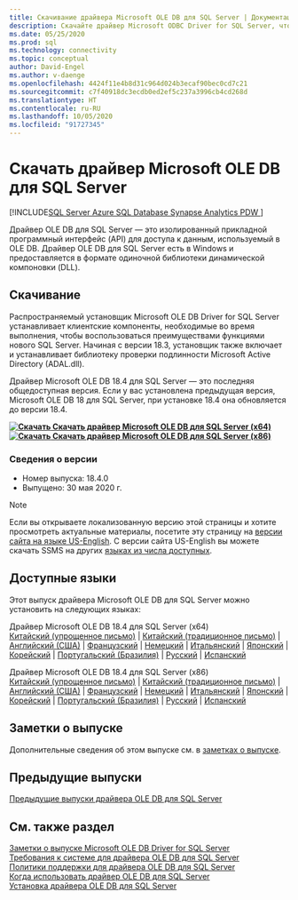```yaml
---
title: Скачивание драйвера Microsoft OLE DB для SQL Server | Документация Майкрософт
description: Скачайте драйвер Microsoft ODBC Driver for SQL Server, чтобы разрабатывать Windows-приложения с подключением к SQL Server и базе данных SQL Azure.
ms.date: 05/25/2020
ms.prod: sql
ms.technology: connectivity
ms.topic: conceptual
author: David-Engel
ms.author: v-daenge
ms.openlocfilehash: 4424f11e4b8d31c964d024b3ecaf90bec0cd7c21
ms.sourcegitcommit: c7f40918dc3ecdb0ed2ef5c237a3996cb4cd268d
ms.translationtype: HT
ms.contentlocale: ru-RU
ms.lasthandoff: 10/05/2020
ms.locfileid: "91727345"
---
```

# <a name="download-microsoft-ole-db-driver-for-sql-server"></a>Скачать драйвер Microsoft OLE DB для SQL Server

[!INCLUDE[SQL Server Azure SQL Database Synapse Analytics PDW ](../../includes/applies-to-version/sql-asdb-asdbmi-asa-pdw.md)]

Драйвер OLE DB для SQL Server — это изолированный прикладной программный интерфейс (API) для доступа к данным, используемый в OLE DB. Драйвер OLE DB для SQL Server есть в Windows и предоставляется в формате одиночной библиотеки динамической компоновки (DLL).

## <a name="download"></a>Скачивание

Распространяемый установщик Microsoft OLE DB Driver for SQL Server устанавливает клиентские компоненты, необходимые во время выполнения, чтобы воспользоваться преимуществами функциями нового SQL Server. Начиная с версии 18.3, установщик также включает и устанавливает библиотеку проверки подлинности Microsoft Active Directory (ADAL.dll).

Драйвер Microsoft OLE DB 18.4 для SQL Server — это последняя общедоступная версия. Если у вас установлена предыдущая версия, Microsoft OLE DB 18 для SQL Server, при установке 18.4 она обновляется до версии 18.4.

**[![Скачать](../../ssms/media/download-icon.png) Скачать драйвер Microsoft OLE DB для SQL Server (x64)](https://go.microsoft.com/fwlink/?linkid=2129954)**  
**[![Скачать](../../ssms/media/download-icon.png) Скачать драйвер Microsoft OLE DB для SQL Server (x86)](https://go.microsoft.com/fwlink/?linkid=2131003)**  

### <a name="version-information"></a>Сведения о версии

- Номер выпуска: 18.4.0
- Выпущено: 30 мая 2020 г.

> [!Note]
> Если вы открываете локализованную версию этой страницы и хотите просмотреть актуальные материалы, посетите эту страницу на [версии сайта на языке US-English](). С версии сайта US-English вы можете скачать SSMS на других [языках из числа доступных](#available-languages).

## <a name="available-languages"></a>Доступные языки

Этот выпуск драйвера Microsoft OLE DB для SQL Server можно установить на следующих языках:

Драйвер Microsoft OLE DB 18.4 для SQL Server (x64)  
[Китайский (упрощенное письмо)](https://go.microsoft.com/fwlink/?linkid=2129954&clcid=0x804) | [Китайский (традиционное письмо)](https://go.microsoft.com/fwlink/?linkid=2129954&clcid=0x404) | [Английский (США)](https://go.microsoft.com/fwlink/?linkid=2129954&clcid=0x409) | [Французский](https://go.microsoft.com/fwlink/?linkid=2129954&clcid=0x40c) | [Немецкий](https://go.microsoft.com/fwlink/?linkid=2129954&clcid=0x407) | [Итальянский](https://go.microsoft.com/fwlink/?linkid=2129954&clcid=0x410) | [Японский](https://go.microsoft.com/fwlink/?linkid=2129954&clcid=0x411) | [Корейский](https://go.microsoft.com/fwlink/?linkid=2129954&clcid=0x412) | [Португальский (Бразилия)](https://go.microsoft.com/fwlink/?linkid=2129954&clcid=0x416) | [Русский](https://go.microsoft.com/fwlink/?linkid=2129954&clcid=0x419) | [Испанский](https://go.microsoft.com/fwlink/?linkid=2129954&clcid=0x40a)

Драйвер Microsoft OLE DB 18.4 для SQL Server (x86)  
[Китайский (упрощенное письмо)](https://go.microsoft.com/fwlink/?linkid=2131003&clcid=0x804) | [Китайский (традиционное письмо)](https://go.microsoft.com/fwlink/?linkid=2131003&clcid=0x404) | [Английский (США)](https://go.microsoft.com/fwlink/?linkid=2131003&clcid=0x409) | [Французский](https://go.microsoft.com/fwlink/?linkid=2131003&clcid=0x40c) | [Немецкий](https://go.microsoft.com/fwlink/?linkid=2131003&clcid=0x407) | [Итальянский](https://go.microsoft.com/fwlink/?linkid=2131003&clcid=0x410) | [Японский](https://go.microsoft.com/fwlink/?linkid=2131003&clcid=0x411) | [Корейский](https://go.microsoft.com/fwlink/?linkid=2131003&clcid=0x412) | [Португальский (Бразилия)](https://go.microsoft.com/fwlink/?linkid=2131003&clcid=0x416) | [Русский](https://go.microsoft.com/fwlink/?linkid=2131003&clcid=0x419) | [Испанский](https://go.microsoft.com/fwlink/?linkid=2131003&clcid=0x40a)

## <a name="release-notes"></a>Заметки о выпуске

Дополнительные сведения об этом выпуске см. в [заметках о выпуске](release-notes-for-oledb-driver-for-sql-server.md).

## <a name="previous-releases"></a>Предыдущие выпуски

[Предыдущие выпуски драйвера OLE DB для SQL Server](release-notes-for-oledb-driver-for-sql-server.md#previous-releases)

## <a name="see-also"></a>См. также раздел

[Заметки о выпуске Microsoft OLE DB Driver for SQL Server](release-notes-for-oledb-driver-for-sql-server.md)  
[Требования к системе для драйвера OLE DB для SQL Server](system-requirements-for-oledb-driver-for-sql-server.md)  
[Политики поддержки для драйвера OLE DB для SQL Server](applications\support-policies-for-oledb-driver-for-sql-server.md)  
[Когда использовать драйвер OLE DB для SQL Server](when-to-use-oledb-driver-for-sql-server.md)  
[Установка драйвера OLE DB для SQL Server](applications/installing-oledb-driver-for-sql-server.md)